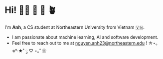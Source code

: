 # Hi! :woman_technologist: :love_letter: :wind_chime: :potted_plant: 
I'm **Anh**, a CS student at Northeastern University from Vietnam :vietnam:.

- I am passionate about machine learning, AI and software development. 
- Feel free to reach out to me at nguyen.anh23@northeastern.edu !
☆⋆｡𖦹°‧★˚ ༘ ♡ ⋆｡˚ ❀





